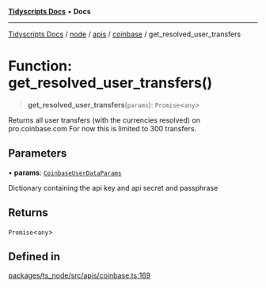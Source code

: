 [**Tidyscripts Docs**](../../../../../../../README.md) • **Docs**

***

[Tidyscripts Docs](../../../../../../../globals.md) / [node](../../../../../README.md) / [apis](../../../README.md) / [coinbase](../README.md) / get\_resolved\_user\_transfers

# Function: get\_resolved\_user\_transfers()

> **get\_resolved\_user\_transfers**(`params`): `Promise`\<`any`\>

Returns all user transfers (with the currencies resolved) on pro.coinbase.com
For now this is limited to 300 transfers.

## Parameters

• **params**: [`CoinbaseUserDataParams`](../type-aliases/CoinbaseUserDataParams.md)

Dictionary containing the api key and api secret and passphrase

## Returns

`Promise`\<`any`\>

## Defined in

[packages/ts\_node/src/apis/coinbase.ts:169](https://github.com/sheunaluko/tidyscripts/blob/master/packages/ts_node/src/apis/coinbase.ts#L169)
